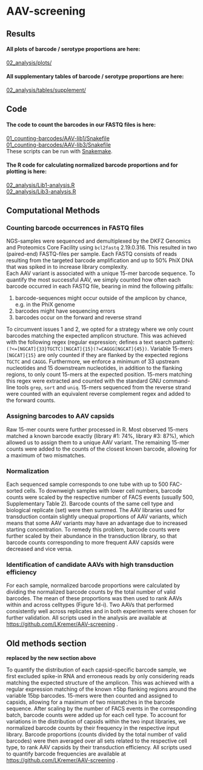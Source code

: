 # AAV-screening

## Results
#### All plots of barcode / serotype proportions are here:
[02_analysis/plots/](02_analysis/plots/)

#### All supplementary tables of barcode / serotype proportions are here:
[02_analysis/tables/supplement/](02_analysis/tables/supplement/)

## Code
#### The code to count the barcodes in our FASTQ files is here:
[01_counting-barcodes/AAV-lib1/Snakefile](01_counting-barcodes/AAV-lib1/Snakefile)  
[01_counting-barcodes/AAV-lib3/Snakefile](01_counting-barcodes/AAV-lib3/Snakefile)  
These scripts can be run with [Snakemake](https://snakemake.readthedocs.io).

#### The R code for calculating normalized barcode proportions and for plotting is here:
[02_analysis/Lib1-analysis.R](02_analysis/Lib1-analysis.R)  
[02_analysis/Lib3-analysis.R](02_analysis/Lib3-analysis.R)  

## Computational Methods

### Counting barcode occurrences in FASTQ files
NGS-samples were sequenced and demultiplexed by the DKFZ Genomics and Proteomics Core Facility using `bcl2fastq` 2.19.0.316.
This resulted in two (paired-end) FASTQ-files per sample.
Each FASTQ consists of reads resulting from the targeted barcode amplification and up to 50% PhiX DNA that was spiked in to increase library complexity.  
Each AAV variant is associated with a unique 15-mer barcode sequence.
To quantify the most successful AAV, we simply counted how often each barcode occurred in each FASTQ file, bearing in mind the following pitfalls:
1. barcode-sequences might occur outside of the amplicon by chance, e.g. in the PhiX genome
2. barcodes might have sequencing errors
3. barcodes occur on the forward and reverse strand  

To circumvent issues 1 and 2, we opted for a strategy where we only count barcodes matching the expected amplicon structure. 
This was achieved with the following regex (regular expression; defines a text search pattern):
`(?<=[NGCAT]{33}TGCTC)[NGCAT]{15}(?=CAGGG[NGCAT]{45})`.
Variable 15-mers `[NGCAT]{15}` are only counted if they are flanked by the expected regions `TGCTC` and `CAGGG`.
Furthermore, we enforce a minimum of 33 upstream nucleotides and 15 downstream nucleotides, in addition to the flanking regions, to only count 15-mers at the expected position.
15-mers matching this regex were extracted and counted with the standard GNU command-line tools `grep`, `sort` and `uniq`.
15-mers sequenced from the reverse strand were counted with an equivalent reverse complement regex and added to the forward counts.
### Assigning barcodes to AAV capsids
Raw 15-mer counts were further processed in R.
Most observed 15-mers matched a known barcode exactly (library #1: 74%, library #3: 87%), which allowed us to assign them to a unique AAV variant.
The remaining 15-mer counts were added to the counts of the closest known barcode, allowing for a maximum of two mismatches.
### Normalization
Each sequenced sample corresponds to one tube with up to 500 FAC-sorted cells.
To downweigh samples with lower cell numbers, barcode counts were scaled by the respective number of FACS events (usually 500, Supplementary Table 2).
Barcode counts of the same cell type and biological replicate (set) were then summed.
The AAV libraries used for transduction contain slightly unequal proportions of AAV variants, which means that some AAV variants may have an advantage due to increased starting concentration.
To remedy this problem, barcode counts were further scaled by their abundance in the transduction library, so that barcode counts corresponding to more frequent AAV capsids were decreased and vice versa.
### Identification of candidate AAVs with high transduction efficiency 
For each sample, normalized barcode proportions were calculated by dividing the normalized barcode counts by the total number of valid barcodes.
The mean of these proportions was then used to rank AAVs within and across celltypes (Figure 1d-i).
Two AAVs that performed consistently well across replicates and in both experiments were chosen for further validation.
All scripts used in the analysis are available at https://github.com/LKremer/AAV-screening .






## Old methods section
__replaced by the new section above__

To quantify the distribution of each capsid-specific barcode sample, we first excluded spike-in
RNA and erroneous reads by only considering reads matching the expected structure of the
amplicon. This was achieved with a regular expression matching of the known ±5bp flanking
regions around the variable 15bp barcodes. 15-mers were then counted and assigned to capsids,
allowing for a maximum of two mismatches in the barcode sequence. After scaling by the number
of FACS events in the corresponding batch, barcode counts were added up for each cell type. To
account for variations in the distribution of capsids within the two input libraries, we normalized
barcode counts by their frequency in the respective input library. Barcode proportions (counts
divided by the total number of valid barcodes) were then averaged over all sets related to the
respective cell type, to rank AAV capsids by their transduction efficiency. All scripts used to
quantify barcode frequencies are available at https://github.com/LKremer/AAV-screening .
